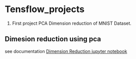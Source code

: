 # Tensflow_projects

1) First project PCA Dimension reduction of MNIST Dataset.
## Dimesion reduction using pca
  see documentation [Dimension Reduction jupyter notebook](https://github.com/DataNeuron/Tensflow_projects/blob/master/Mnist%20classification%20using%20pCA.ipynb)
